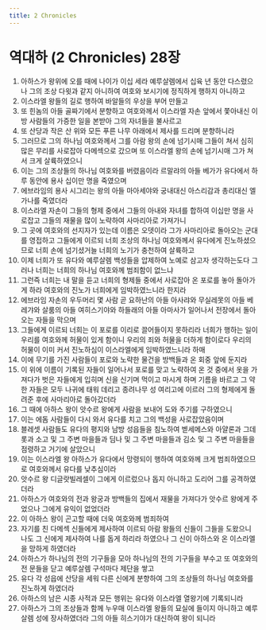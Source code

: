 ```yaml
---
title: 2 Chronicles
---
```


# 역대하 (2 Chronicles) 28장
1. 아하스가 왕위에 오를 때에 나이가 이십 세라 예루살렘에서 십육 년 동안 다스렸으나 그의 조상 다윗과 같지 아니하여 여호와 보시기에 정직하게 행하지 아니하고
1. 이스라엘 왕들의 길로 행하여 바알들의 우상을 부어 만들고
1. 또 힌놈의 아들 골짜기에서 분향하고 여호와께서 이스라엘 자손 앞에서 쫓아내신 이방 사람들의 가증한 일을 본받아 그의 자녀들을 불사르고
1. 또 산당과 작은 산 위와 모든 푸른 나무 아래에서 제사를 드리며 분향하니라
1. 그러므로 그의 하나님 여호와께서 그를 아람 왕의 손에 넘기시매 그들이 쳐서 심히 많은 무리를 사로잡아 다메섹으로 갔으며 또 이스라엘 왕의 손에 넘기시매 그가 쳐서 크게 살륙하였으니
1. 이는 그의 조상들의 하나님 여호와를 버렸음이라 르말랴의 아들 베가가 유다에서 하루 동안에 용사 십이만 명을 죽였으며
1. 에브라임의 용사 시그리는 왕의 아들 마아세야와 궁내대신 아스리감과 총리대신 엘가나를 죽였더라
1. 이스라엘 자손이 그들의 형제 중에서 그들의 아내와 자녀를 합하여 이십만 명을 사로잡고 그들의 재물을 많이 노략하여 사마리아로 가져가니
1. 그 곳에 여호와의 선지자가 있는데 이름은 오뎃이라 그가 사마리아로 돌아오는 군대를 영접하고 그들에게 이르되 너희 조상의 하나님 여호와께서 유다에게 진노하셨으므로 너희 손에 넘기셨거늘 너희의 노기가 충천하여 살륙하고
1. 이제 너희가 또 유다와 예루살렘 백성들을 압제하여 노예로 삼고자 생각하는도다 그러나 너희는 너희의 하나님 여호와께 범죄함이 없느냐
1. 그런즉 너희는 내 말을 듣고 너희의 형제들 중에서 사로잡아 온 포로를 놓아 돌아가게 하라 여호와의 진노가 너희에게 임박하였느니라 한지라
1. 에브라임 자손의 우두머리 몇 사람 곧 요하난의 아들 아사랴와 무실레못의 아들 베레갸와 살룸의 아들 여히스기야와 하들래의 아들 아마사가 일어나서 전장에서 돌아오는 자들을 막으며
1. 그들에게 이르되 너희는 이 포로를 이리로 끌어들이지 못하리라 너희가 행하는 일이 우리를 여호와께 허물이 있게 함이니 우리의 죄와 허물을 더하게 함이로다 우리의 허물이 이미 커서 진노하심이 이스라엘에게 임박하였느니라 하매
1. 이에 무기를 가진 사람들이 포로와 노략한 물건을 방백들과 온 회중 앞에 둔지라
1. 이 위에 이름이 기록된 자들이 일어나서 포로를 맞고 노략하여 온 것 중에서 옷을 가져다가 벗은 자들에게 입히며 신을 신기며 먹이고 마시게 하며 기름을 바르고 그 약한 자들은 모두 나귀에 태워 데리고 종려나무 성 여리고에 이르러 그의 형제에게 돌려준 후에 사마리아로 돌아갔더라
1. 그 때에 아하스 왕이 앗수르 왕에게 사람을 보내어 도와 주기를 구하였으니
1. 이는 에돔 사람들이 다시 와서 유다를 치고 그의 백성을 사로잡았음이며
1. 블레셋 사람들도 유다의 평지와 남방 성읍들을 침노하여 벧세메스와 아얄론과 그데롯과 소고 및 그 주변 마을들과 딤나 및 그 주변 마을들과 김소 및 그 주변 마을들을 점령하고 거기에 살았으니
1. 이는 이스라엘 왕 아하스가 유다에서 망령되이 행하여 여호와께 크게 범죄하였으므로 여호와께서 유다를 낮추심이라
1. 앗수르 왕 디글랏빌레셀이 그에게 이르렀으나 돕지 아니하고 도리어 그를 공격하였더라
1. 아하스가 여호와의 전과 왕궁과 방백들의 집에서 재물을 가져다가 앗수르 왕에게 주었으나 그에게 유익이 없었더라
1. 이 아하스 왕이 곤고할 때에 더욱 여호와께 범죄하여
1. 자기를 친 다메섹 신들에게 제사하여 이르되 아람 왕들의 신들이 그들을 도왔으니 나도 그 신에게 제사하여 나를 돕게 하리라 하였으나 그 신이 아하스와 온 이스라엘을 망하게 하였더라
1. 아하스가 하나님의 전의 기구들을 모아 하나님의 전의 기구들을 부수고 또 여호와의 전 문들을 닫고 예루살렘 구석마다 제단을 쌓고
1. 유다 각 성읍에 산당을 세워 다른 신에게 분향하여 그의 조상들의 하나님 여호와를 진노하게 하였더라
1. 아하스의 남은 시종 사적과 모든 행위는 유다와 이스라엘 열왕기에 기록되니라
1. 아하스가 그의 조상들과 함께 누우매 이스라엘 왕들의 묘실에 들이지 아니하고 예루살렘 성에 장사하였더라 그의 아들 히스기야가 대신하여 왕이 되니라